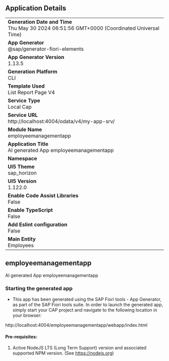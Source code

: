 ## Application Details
|               |
| ------------- |
|**Generation Date and Time**<br>Thu May 30 2024 06:51:56 GMT+0000 (Coordinated Universal Time)|
|**App Generator**<br>@sap/generator-fiori-elements|
|**App Generator Version**<br>1.13.5|
|**Generation Platform**<br>CLI|
|**Template Used**<br>List Report Page V4|
|**Service Type**<br>Local Cap|
|**Service URL**<br>http://localhost:4004/odata/v4/my-app-srv/
|**Module Name**<br>employeemanagementapp|
|**Application Title**<br>AI generated App employeemanagementapp|
|**Namespace**<br>|
|**UI5 Theme**<br>sap_horizon|
|**UI5 Version**<br>1.122.0|
|**Enable Code Assist Libraries**<br>False|
|**Enable TypeScript**<br>False|
|**Add Eslint configuration**<br>False|
|**Main Entity**<br>Employees|

## employeemanagementapp

AI generated App employeemanagementapp

### Starting the generated app

-   This app has been generated using the SAP Fiori tools - App Generator, as part of the SAP Fiori tools suite.  In order to launch the generated app, simply start your CAP project and navigate to the following location in your browser:

http://localhost:4004/employeemanagementapp/webapp/index.html

#### Pre-requisites:

1. Active NodeJS LTS (Long Term Support) version and associated supported NPM version.  (See https://nodejs.org)


